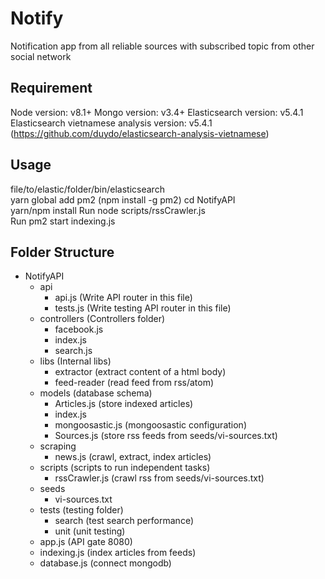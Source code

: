 # Notify
Notification app from all reliable sources with subscribed topic from other social network

## Requirement
Node version: v8.1+
Mongo version: v3.4+
Elasticsearch version: v5.4.1
Elasticsearch vietnamese analysis version: v5.4.1 (https://github.com/duydo/elasticsearch-analysis-vietnamese)

## Usage
file/to/elastic/folder/bin/elasticsearch <br />
yarn global add pm2 (npm install -g pm2)
cd NotifyAPI <br />
yarn/npm install
Run node scripts/rssCrawler.js <br />
Run pm2 start indexing.js

## Folder Structure
- NotifyAPI
  - api
    - api.js (Write API router in this file)
    - tests.js (Write testing API router in this file)
  - controllers (Controllers folder)
    - facebook.js
    - index.js
    - search.js
  - libs (Internal libs)
    - extractor (extract content of a html body)
    - feed-reader (read feed from rss/atom)
  - models (database schema)
    - Articles.js (store indexed articles)
    - index.js
    - mongoosastic.js (mongoosastic configuration)
    - Sources.js (store rss feeds from seeds/vi-sources.txt)
  - scraping
    - news.js (crawl, extract, index articles)
  - scripts (scripts to run independent tasks)
    - rssCrawler.js (crawl rss from seeds/vi-sources.txt)
  - seeds
    - vi-sources.txt
  - tests (testing folder)
    - search (test search performance)
    - unit (unit testing)
  - app.js (API gate 8080)
  - indexing.js (index articles from feeds)
  - database.js (connect mongodb)
